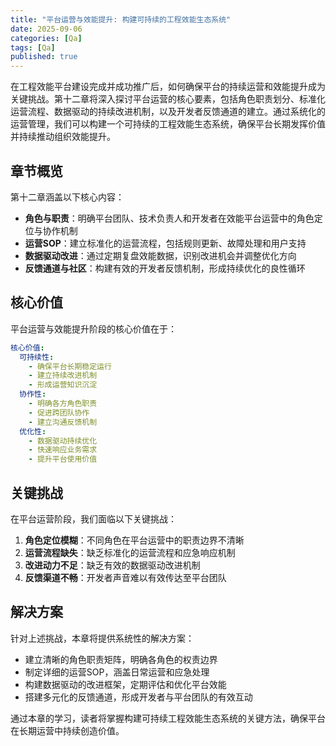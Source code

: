 ```yaml
---
title: "平台运营与效能提升: 构建可持续的工程效能生态系统"
date: 2025-09-06
categories: [Qa]
tags: [Qa]
published: true
---
```

在工程效能平台建设完成并成功推广后，如何确保平台的持续运营和效能提升成为关键挑战。第十二章将深入探讨平台运营的核心要素，包括角色职责划分、标准化运营流程、数据驱动的持续改进机制，以及开发者反馈通道的建立。通过系统化的运营管理，我们可以构建一个可持续的工程效能生态系统，确保平台长期发挥价值并持续推动组织效能提升。

## 章节概览

第十二章涵盖以下核心内容：

*   **角色与职责**：明确平台团队、技术负责人和开发者在效能平台运营中的角色定位与协作机制
*   **运营SOP**：建立标准化的运营流程，包括规则更新、故障处理和用户支持
*   **数据驱动改进**：通过定期复盘效能数据，识别改进机会并调整优化方向
*   **反馈通道与社区**：构建有效的开发者反馈机制，形成持续优化的良性循环

## 核心价值

平台运营与效能提升阶段的核心价值在于：

```yaml
核心价值:
  可持续性:
    - 确保平台长期稳定运行
    - 建立持续改进机制
    - 形成运营知识沉淀
  协作性:
    - 明确各方角色职责
    - 促进跨团队协作
    - 建立沟通反馈机制
  优化性:
    - 数据驱动持续优化
    - 快速响应业务需求
    - 提升平台使用价值
```

## 关键挑战

在平台运营阶段，我们面临以下关键挑战：

1. **角色定位模糊**：不同角色在平台运营中的职责边界不清晰
2. **运营流程缺失**：缺乏标准化的运营流程和应急响应机制
3. **改进动力不足**：缺乏有效的数据驱动改进机制
4. **反馈渠道不畅**：开发者声音难以有效传达至平台团队

## 解决方案

针对上述挑战，本章将提供系统性的解决方案：

*   建立清晰的角色职责矩阵，明确各角色的权责边界
*   制定详细的运营SOP，涵盖日常运营和应急处理
*   构建数据驱动的改进框架，定期评估和优化平台效能
*   搭建多元化的反馈通道，形成开发者与平台团队的有效互动

通过本章的学习，读者将掌握构建可持续工程效能生态系统的关键方法，确保平台在长期运营中持续创造价值。